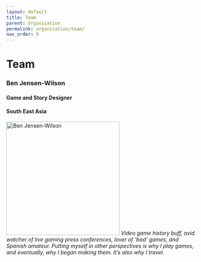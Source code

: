 ```yaml
---
layout: default
title: Team
parent: Organisation
permalink: organisation/team/
nav_order: 9
---
```


<h1>Team</h1>


<h3>Ben Jensen-Wilson</h3>
<h4>Game and Story Designer</h4>
<h4>South East Asia</h4>
<img src="{{ '/assets/images/team/ben.jpg' | relative_url }}" alt="Ben Jensen-Wilson" height="300px" width="auto">
<em>Video game history buff, avid watcher of live gaming press conferences, lover of 'bad' games, and Spanish amateur. Putting myself in other perspectives is why I play games, and eventually, why I began making them. It’s also why I travel.</em>
